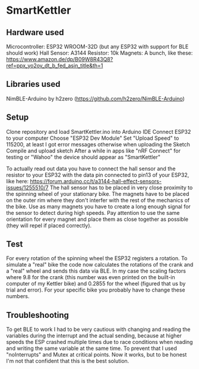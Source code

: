 # SmartKettler

## Hardware used
Microcontroller: ESP32 WROOM-32D (but any ESP32 with support for BLE should work)
Hall Sensor: A3144
Resistor: 10k
Magnets: A bunch, like these: https://www.amazon.de/dp/B09W8R43Q8?ref=ppx_yo2ov_dt_b_fed_asin_title&th=1

## Libraries used
NimBLE-Arduino by h2zero (https://github.com/h2zero/NimBLE-Arduino)

## Setup
Clone repository and load SmartKettler.ino into Arduino IDE
Connect ESP32 to your computer
Choose "ESP32 Dev Module"
Set "Upload Speed" to 115200, at least I got error messages otherwise when uploading the Sketch
Compile and upload sketch
After a while in apps like "nRF Connect" for testing or "Wahoo" the device should appear as "SmartKettler"

To actually read out data you have to connect the hall sensor and the resistor to your ESP32 with the data pin connected to pin13 of your ESP32, like here: https://forum.arduino.cc/t/a3144-hall-effect-sensors-issues/1255510/7
The hall sensor has to be placed in very close proximity to the spinning wheel of your stationary bike.
The magnets have to be placed on the outer rim where they don't interfer with the rest of the mechanics of the bike. Use as many magnets you have to create a long enough signal for the sensor to detect during high speeds.
Pay attention to use the same orientation for every magnet and place them as close together as possible (they will repel if placed correctly).

## Test
For every rotation of the spinning wheel the ESP32 registers a rotation. To simulate a "real" bike the code now calculates the rotations of the crank and a "real" wheel and sends this data via BLE.
In my case the scaling factors where 9.8 for the crank (this number was even printed on the built-in computer of my Kettler bike) and 0.2855 for the wheel (figured that us by trial and error).
For your specific bike you probably have to change these numbers.

## Troubleshooting
To get BLE to work I had to be very cautious with changing and reading the variables during the interrupt and the actual sending, because at higher speeds the ESP crashed multiple times due to race conditions when reading and writing the same variable at the same time. 
To prevent that I used "noInterrupts" and Mutex at critical points. Now it works, but to be honest I'm not that confident that this is the best solution.
